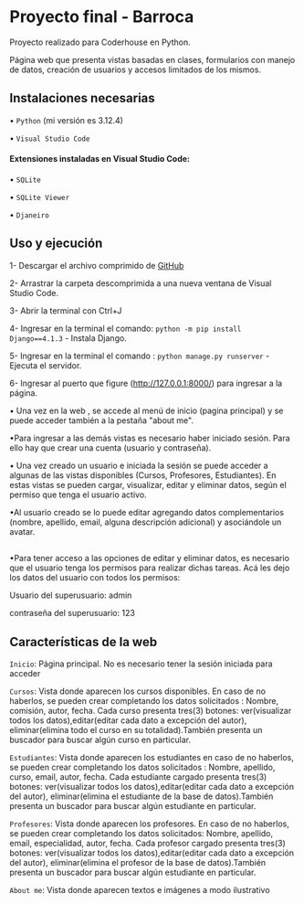# Proyecto final - Barroca

Proyecto realizado para Coderhouse en Python.

Página web que presenta vistas basadas en clases, formularios con manejo de datos, creación de usuarios y accesos limitados de los mismos.

## Instalaciones necesarias

•	``Python`` (mi versión es 3.12.4)

•	``Visual Studio Code``

#### Extensiones instaladas en Visual Studio Code:

•	``SQLite``

•	``SQLite Viewer``

•	``Djaneiro``

## Uso y ejecución

1-	Descargar el archivo comprimido de [GitHub](https://github.com/Sebarroca/Tercera-pre-entrega-Barroca)

2-	Arrastrar la carpeta descomprimida a una nueva ventana de Visual Studio Code.

3-	Abrir la terminal con Ctrl+J

4-	Ingresar en la terminal el comando: ``python -m pip install Django==4.1.3`` - Instala Django.

5-	Ingresar en la terminal el comando : ``python manage.py runserver``  - Ejecuta el servidor.

6-	Ingresar al puerto que figure (http://127.0.0.1:8000/) para ingresar a la página.

•	Una vez en la web , se accede al menú de inicio (pagina principal) y se puede acceder también a la pestaña "about me".

•Para ingresar a las demás vistas es necesario haber iniciado sesión. Para ello hay que crear una cuenta (usuario y contraseña).

• Una vez creado un usuario e iniciada la sesión se puede acceder a algunas de las vistas disponibles (Cursos, Profesores, Estudiantes). En estas vistas se pueden cargar, visualizar, editar y eliminar datos, según el permiso que tenga el usuario activo.

•Al usuario creado se lo puede editar agregando datos complementarios (nombre, apellido, email, alguna descripción adicional) y asociándole un avatar.

## 

•Para tener acceso a las opciones de editar y eliminar datos, es necesario que el usuario tenga los permisos para realizar dichas tareas. Acá les dejo los datos del usuario con todos los permisos:

Usuario del superusuario: admin

contraseña del superusuario: 123


## Características de la web

``Inicio``: Página principal. No es necesario tener la sesión iniciada para acceder

``Cursos``: Vista donde aparecen los cursos disponibles. En caso de no haberlos, se pueden crear completando los datos solicitados : Nombre, comisión, autor, fecha. Cada curso presenta tres(3) botones: ver(visualizar todos los datos),editar(editar cada dato a excepción del autor), eliminar(elimina todo el curso en su totalidad).También presenta un buscador para buscar algún curso en particular. 

``Estudiantes``: Vista donde aparecen los estudiantes en caso de no haberlos, se pueden crear completando los datos solicitados : Nombre, apellido, curso, email, autor, fecha. Cada estudiante cargado presenta tres(3) botones: ver(visualizar todos los datos),editar(editar cada dato a excepción del autor), eliminar(elimina el estudiante de la base de datos).También presenta un buscador para buscar algún estudiante en particular.

``Profesores``:  Vista donde aparecen los profesores. En caso de no haberlos, se pueden crear completando los datos solicitados: Nombre, apellido, email, especialidad, autor, fecha. Cada profesor cargado presenta tres(3) botones: ver(visualizar todos los datos),editar(editar cada dato a excepción del autor), eliminar(elimina el profesor de la base de datos).También presenta un buscador para buscar algún estudiante en particular.

``About me``: Vista donde aparecen textos e imágenes a modo ilustrativo
